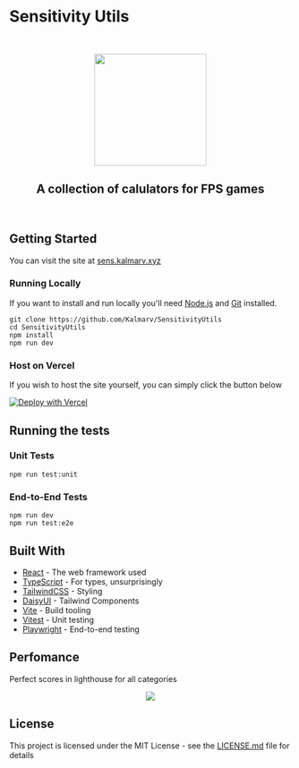 # Sensitivity Utils

<br>
<p align="center">
  <img width="200" height="200" src="https://raw.githubusercontent.com/Kalmarv/SensitivityUtils/master/public/assets/pictures/android-chrome-512x512.png">
</p>
<h2 align="center">A collection of calulators for FPS games</h2>
<br>

## Getting Started

You can visit the site at [sens.kalmarv.xyz](https://sens.kalmarv.xyz/)

### Running Locally

If you want to install and run locally you'll need [Node.js](https://nodejs.org/) and [Git](https://git-scm.com/) installed.

```console
git clone https://github.com/Kalmarv/SensitivityUtils
cd SensitivityUtils
npm install
npm run dev
```

### Host on Vercel

If you wish to host the site yourself, you can simply click the button below

[![Deploy with Vercel](https://vercel.com/button)](https://vercel.com/new/clone?repository-url=https%3A%2F%2Fgithub.com%2FKalmarv%2FSensitivityUtils)

## Running the tests

### Unit Tests

```console
npm run test:unit
```

### End-to-End Tests

```console
npm run dev
npm run test:e2e
```

## Built With

- [React](https://reactjs.org/) - The web framework used
- [TypeScript](https://www.typescriptlang.org/) - For types, unsurprisingly
- [TailwindCSS](https://tailwindcss.com/) - Styling
- [DaisyUI](https://daisyui.com/) - Tailwind Components
- [Vite](https://vitejs.dev/) - Build tooling
- [Vitest](https://vitest.dev/) - Unit testing
- [Playwright](https://playwright.dev/) - End-to-end testing

## Perfomance

Perfect scores in lighthouse for all categories

<p align="center">
  <img src="https://raw.githubusercontent.com/Kalmarv/SensitivityUtils/master/public/assets/pictures/lighthouseSensitivityUtils.png">
</p>

## License

This project is licensed under the MIT License - see the [LICENSE.md](LICENSE) file for details
